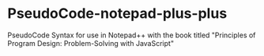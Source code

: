 # PseudoCode-notepad-plus-plus
PseudoCode Syntax for use in Notepad++ with the book titled "Principles of Program Design: Problem-Solving with JavaScript"
